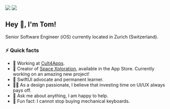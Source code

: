 <!-- HEADER -->
[![](https://img.shields.io/badge/LinkedIn-%230077B5.svg?&style=flat&logo=linkedin&logoColor=white)][LinkedIn]
[![](https://img.shields.io/badge/Twitter-%231DA1F2.svg?&style=flat&logo=twitter&logoColor=white)][Twitter]




<!-- BODY -->
## Hey 👋, I'm Tom!
Senior Software Engineer (iOS) currently located in Zurich (Switzerland).


### ⚡️ Quick facts
- 🚀 Working at [Cult4Apps][Website].
- 📱 Creator of [Space Xploration][SpaceXploration], available in the App Store. Currently working on an amazing new project!
- 🌱 SwiftUI advocate and permanent learner.
- 👨‍🎨 As a design passionate, I believe that investing time on UI/UX always pays off.
- 💬 Ask me about anything, I am happy to help.
- 🤪 Fun fact: I cannot stop buying mechanical keyboards.




<!-- FOOTER -->
<!-- Temporary links -->
[RWiOSBootcamp]: https://www.raywenderlich.com/10408731-rw-bootcamp
[SpaceXploration]: https://apps.apple.com/app/space-xploration/id1530580909


<!-- Permanent links -->
[Website]: https://www.cult4apps.com
[LinkedIn]: https://www.linkedin.com/in/TomEstelrich
[Twitter]: https://twitter.com/TomEstelrich

